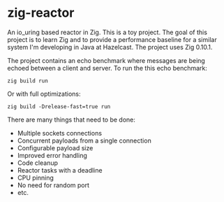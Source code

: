 # zig-reactor
An io_uring based reactor in Zig. This is a toy project. The goal of this project is 
to learn Zig and to provide a performance baseline for a similar system I'm developing
in Java at Hazelcast. The project uses Zig 0.10.1.

The project contains an echo benchmark where messages are being 
echoed between a client and server. To run the this echo benchmark:

    zig build run

Or with full optimizations:

    zig build -Drelease-fast=true run

There are many things that need to be done:
- Multiple sockets connections
- Concurrent payloads from a single connection
- Configurable payload size
- Improved error handling
- Code cleanup
- Reactor tasks with a deadline
- CPU pinning
- No need for random port
- etc.